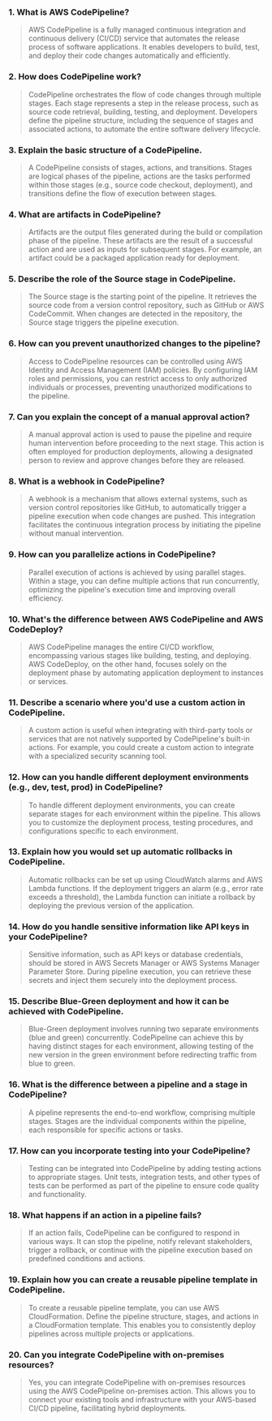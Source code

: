 ### 1. What is AWS CodePipeline?
> AWS CodePipeline is a fully managed continuous integration and continuous delivery (CI/CD) service that automates the release process of software applications. It enables developers to build, test, and deploy their code changes automatically and efficiently.

### 2. How does CodePipeline work?
> CodePipeline orchestrates the flow of code changes through multiple stages. Each stage represents a step in the release process, such as source code retrieval, building, testing, and deployment. Developers define the pipeline structure, including the sequence of stages and associated actions, to automate the entire software delivery lifecycle.

### 3. Explain the basic structure of a CodePipeline.
> A CodePipeline consists of stages, actions, and transitions. Stages are logical phases of the pipeline, actions are the tasks performed within those stages (e.g., source code checkout, deployment), and transitions define the flow of execution between stages.

### 4. What are artifacts in CodePipeline?
> Artifacts are the output files generated during the build or compilation phase of the pipeline. These artifacts are the result of a successful action and are used as inputs for subsequent stages. For example, an artifact could be a packaged application ready for deployment.

### 5. Describe the role of the Source stage in CodePipeline.
> The Source stage is the starting point of the pipeline. It retrieves the source code from a version control repository, such as GitHub or AWS CodeCommit. When changes are detected in the repository, the Source stage triggers the pipeline execution.

### 6. How can you prevent unauthorized changes to the pipeline?
> Access to CodePipeline resources can be controlled using AWS Identity and Access Management (IAM) policies. By configuring IAM roles and permissions, you can restrict access to only authorized individuals or processes, preventing unauthorized modifications to the pipeline.

### 7. Can you explain the concept of a manual approval action?
> A manual approval action is used to pause the pipeline and require human intervention before proceeding to the next stage. This action is often employed for production deployments, allowing a designated person to review and approve changes before they are released.

### 8. What is a webhook in CodePipeline?
> A webhook is a mechanism that allows external systems, such as version control repositories like GitHub, to automatically trigger a pipeline execution when code changes are pushed. This integration facilitates the continuous integration process by initiating the pipeline without manual intervention.

### 9. How can you parallelize actions in CodePipeline?
> Parallel execution of actions is achieved by using parallel stages. Within a stage, you can define multiple actions that run concurrently, optimizing the pipeline's execution time and improving overall efficiency.

### 10. What's the difference between AWS CodePipeline and AWS CodeDeploy?
> AWS CodePipeline manages the entire CI/CD workflow, encompassing various stages like building, testing, and deploying. AWS CodeDeploy, on the other hand, focuses solely on the deployment phase by automating application deployment to instances or services.

### 11. Describe a scenario where you'd use a custom action in CodePipeline.
> A custom action is useful when integrating with third-party tools or services that are not natively supported by CodePipeline's built-in actions. For example, you could create a custom action to integrate with a specialized security scanning tool.

### 12. How can you handle different deployment environments (e.g., dev, test, prod) in CodePipeline?
> To handle different deployment environments, you can create separate stages for each environment within the pipeline. This allows you to customize the deployment process, testing procedures, and configurations specific to each environment.

### 13. Explain how you would set up automatic rollbacks in CodePipeline.
> Automatic rollbacks can be set up using CloudWatch alarms and AWS Lambda functions. If the deployment triggers an alarm (e.g., error rate exceeds a threshold), the Lambda function can initiate a rollback by deploying the previous version of the application.

### 14. How do you handle sensitive information like API keys in your CodePipeline?
> Sensitive information, such as API keys or database credentials, should be stored in AWS Secrets Manager or AWS Systems Manager Parameter Store. During pipeline execution, you can retrieve these secrets and inject them securely into the deployment process.

### 15. Describe Blue-Green deployment and how it can be achieved with CodePipeline.
> Blue-Green deployment involves running two separate environments (blue and green) concurrently. CodePipeline can achieve this by having distinct stages for each environment, allowing testing of the new version in the green environment before redirecting traffic from blue to green.

### 16. What is the difference between a pipeline and a stage in CodePipeline?
> A pipeline represents the end-to-end workflow, comprising multiple stages. Stages are the individual components within the pipeline, each responsible for specific actions or tasks.

### 17. How can you incorporate testing into your CodePipeline?
> Testing can be integrated into CodePipeline by adding testing actions to appropriate stages. Unit tests, integration tests, and other types of tests can be performed as part of the pipeline to ensure code quality and functionality.

### 18. What happens if an action in a pipeline fails?
> If an action fails, CodePipeline can be configured to respond in various ways. It can stop the pipeline, notify relevant stakeholders, trigger a rollback, or continue with the pipeline execution based on predefined conditions and actions.

### 19. Explain how you can create a reusable pipeline template in CodePipeline.
> To create a reusable pipeline template, you can use AWS CloudFormation. Define the pipeline structure, stages, and actions in a CloudFormation template. This enables you to consistently deploy pipelines across multiple projects or applications.

### 20. Can you integrate CodePipeline with on-premises resources?
> Yes, you can integrate CodePipeline with on-premises resources using the AWS CodePipeline on-premises action. This allows you to connect your existing tools and infrastructure with your AWS-based CI/CD pipeline, facilitating hybrid deployments.
